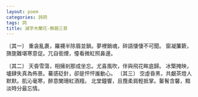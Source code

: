 ```yaml
---
layout: poem
categories: 詩詞
tags: 詞
title: 減字木蘭花-無題三首
---
```

〔其一〕
	重衾亂裹，羅襪半除眉並鎖。夢裡銷魂，碎語悽悽不可聞。
	窗凝簾簌，旖旎難堪寒意促。兀自銜煙，懛看微紅照鼻邊。

〔其二〕
	天昏雪蕩，相擁剎那成坐忘。尤喜風吹，伴與飛花眸底歸。
	冰檠掩映，壚肆失真為佈景。驀感砭針，卻是怦怦誰動心。
〔其三〕
	空虛昏黑，共覰茶燈人默默。肌沁毫寒，醉意闌珊紅酒羶。
	北堂鐘響，且攬柔肩輕抵掌。䰀鬌含馨，黯淡時分最忘情。
